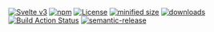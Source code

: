 [![Svelte v3](https://img.shields.io/badge/svelte-v3-orange.svg)](https://svelte.dev)
[![npm](https://img.shields.io/npm/v/SymatemExplorer.svg)](https://www.npmjs.com/package/SymatemExplorer)
[![License](https://img.shields.io/badge/License-BSD%203--Clause-blue.svg)](https://opensource.org/licenses/BSD-3-Clause)
[![minified size](https://badgen.net/bundlephobia/min/SymatemExplorer)](https://bundlephobia.com/result?p=SymatemExplorer)
[![downloads](http://img.shields.io/npm/dm/SymatemExplorer.svg?style=flat-square)](https://npmjs.org/package/SymatemExplorer)
[![Build Action Status](https://img.shields.io/endpoint.svg?url=https%3A%2F%2Factions-badge.atrox.dev%2Farlac77%2FSymatemExplorer%2Fbadge&style=flat)](https://actions-badge.atrox.dev/arlac77/SymatemExplorer/goto)
[![semantic-release](https://img.shields.io/badge/%20%20%F0%9F%93%A6%F0%9F%9A%80-semantic--release-e10079.svg)](https://github.com/arlac77/SymatemExplorer.git)
